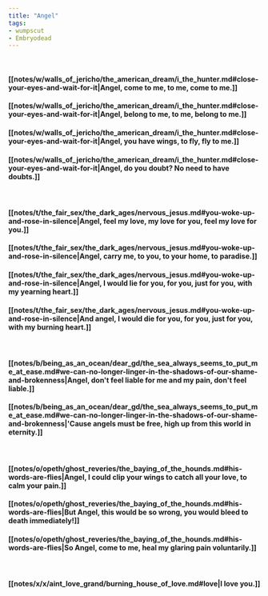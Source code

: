 ```yaml
---
title: "Angel"
tags:
- wumpscut
- Embryodead
---
```

&nbsp;
#### [[notes/w/walls_of_jericho/the_american_dream/i_the_hunter.md#close-your-eyes-and-wait-for-it|Angel, come to me, to me, come to me.]]
#### [[notes/w/walls_of_jericho/the_american_dream/i_the_hunter.md#close-your-eyes-and-wait-for-it|Angel, belong to me, to me, belong to me.]]
#### [[notes/w/walls_of_jericho/the_american_dream/i_the_hunter.md#close-your-eyes-and-wait-for-it|Angel, you have wings, to fly, fly to me.]]
#### [[notes/w/walls_of_jericho/the_american_dream/i_the_hunter.md#close-your-eyes-and-wait-for-it|Angel, do you doubt? No need to have doubts.]]
&nbsp;
#### [[notes/t/the_fair_sex/the_dark_ages/nervous_jesus.md#you-woke-up-and-rose-in-silence|Angel, feel my love, my love for you, feel my love for you.]]
#### [[notes/t/the_fair_sex/the_dark_ages/nervous_jesus.md#you-woke-up-and-rose-in-silence|Angel, carry me, to you, to your home, to paradise.]]
#### [[notes/t/the_fair_sex/the_dark_ages/nervous_jesus.md#you-woke-up-and-rose-in-silence|Angel, I would lie for you, for you, just for you, with my yearning heart.]]
#### [[notes/t/the_fair_sex/the_dark_ages/nervous_jesus.md#you-woke-up-and-rose-in-silence|And angel, I would die for you, for you, just for you, with my burning heart.]]
&nbsp;
#### [[notes/b/being_as_an_ocean/dear_gd/the_sea_always_seems_to_put_me_at_ease.md#we-can-no-longer-linger-in-the-shadows-of-our-shame-and-brokenness|Angel, don't feel liable for me and my pain, don't feel liable.]]
#### [[notes/b/being_as_an_ocean/dear_gd/the_sea_always_seems_to_put_me_at_ease.md#we-can-no-longer-linger-in-the-shadows-of-our-shame-and-brokenness|'Cause angels must be free, high up from this world in eternity.]]
&nbsp;
#### [[notes/o/opeth/ghost_reveries/the_baying_of_the_hounds.md#his-words-are-flies|Angel, I could clip your wings to catch all your love, to calm your pain.]]
#### [[notes/o/opeth/ghost_reveries/the_baying_of_the_hounds.md#his-words-are-flies|But Angel, this would be so wrong, you would bleed to death immediately!]]
#### [[notes/o/opeth/ghost_reveries/the_baying_of_the_hounds.md#his-words-are-flies|So Angel, come to me, heal my glaring pain voluntarily.]]
&nbsp;
#### [[notes/x/x/aint_love_grand/burning_house_of_love.md#love|I love you.]]
